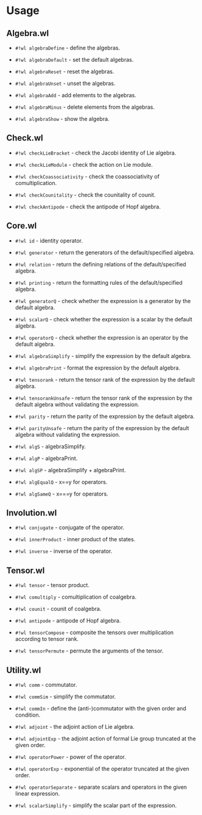 # Usage

## Algebra.wl

* `#!wl algebraDefine` - define the algebras.

* `#!wl algebraDefault` - set the default algebras.

* `#!wl algebraReset` - reset the algebras.

* `#!wl algebraUnset` - unset the algebras.

* `#!wl algebraAdd` - add elements to the algebras.

* `#!wl algebraMinus` - delete elements from the algebras.

* `#!wl algebraShow` - show the algebra.

## Check.wl

* `#!wl checkLieBracket` - check the Jacobi identity of Lie algebra.

* `#!wl checkLieModule` - check the action on Lie module.

* `#!wl checkCoassociativity` - check the coassociativity of comultiplication.

* `#!wl checkCounitality` - check the counitality of counit.

* `#!wl checkAntipode` - check the antipode of Hopf algebra.

## Core.wl

* `#!wl id` - identity operator.

* `#!wl generator` - return the generators of the default/specified algebra.

* `#!wl relation` - return the defining relations of the default/specified algebra.

* `#!wl printing` - return the formatting rules of the default/specified algebra.

* `#!wl generatorQ` - check whether the expression is a generator by the default algebra.

* `#!wl scalarQ` - check whether the expression is a scalar by the default algebra.

* `#!wl operatorQ` - check whether the expression is an operator by the default algebra.

* `#!wl algebraSimplify` - simplify the expression by the default algebra.

* `#!wl algebraPrint` - format the expression by the default algebra.

* `#!wl tensorank` - return the tensor rank of the expression by the default algebra.

* `#!wl tensorankUnsafe` - return the tensor rank of the expression by the default algebra without validating the expression.

* `#!wl parity` - return the parity of the expression by the default algebra.

* `#!wl parityUnsafe` - return the parity of the expression by the default algebra without validating the expression.

* `#!wl algS` - algebraSimplify.

* `#!wl algP` - algebraPrint.

* `#!wl algSP` - algebraSimplify + algebraPrint.

* `#!wl algEqualQ` - x==y for operators.

* `#!wl algSameQ` - x===y for operators.

## Involution.wl

* `#!wl conjugate` - conjugate of the operator.

* `#!wl innerProduct` - inner product of the states.

* `#!wl inverse` - inverse of the operator.

## Tensor.wl

* `#!wl tensor` - tensor product.

* `#!wl comultiply` - comultiplication of coalgebra.

* `#!wl counit` - counit of coalgebra.

* `#!wl antipode` - antipode of Hopf algebra.

* `#!wl tensorCompose` - composite the tensors over multiplication according to tensor rank.

* `#!wl tensorPermute` - permute the arguments of the tensor.

## Utility.wl

* `#!wl comm` - commutator.

* `#!wl commSim` - simplify the commutator.

* `#!wl commIn` - define the (anti-)commutator with the given order and condition.

* `#!wl adjoint` - the adjoint action of Lie algebra.

* `#!wl adjointExp` - the adjoint action of formal Lie group truncated at the given order.

* `#!wl operatorPower` - power of the operator.

* `#!wl operatorExp` - exponential of the operator truncated at the given order.

* `#!wl operatorSeparate` - separate scalars and operators in the given linear expression.

* `#!wl scalarSimplify` - simplify the scalar part of the expression.